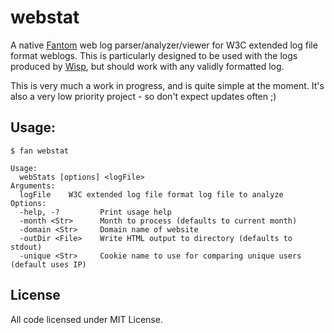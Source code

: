 # webstat

A native [Fantom](http://fantom.org) web log parser/analyzer/viewer for W3C
extended log file format weblogs.  This is particularly designed to be used
with the logs produced by [Wisp](http://fantom.org/doc/wisp/index.html), but
should work with any validly formatted log.

This is very much a work in progress, and is quite simple at the moment.  It's
also a very low priority project - so don't expect updates often ;)

## Usage:

    $ fan webstat

    Usage:
      webStats [options] <logFile>
    Arguments:
      logFile    W3C extended log file format log file to analyze
    Options:
      -help, -?         Print usage help
      -month <Str>      Month to process (defaults to current month)
      -domain <Str>     Domain name of website
      -outDir <File>    Write HTML output to directory (defaults to stdout)
      -unique <Str>     Cookie name to use for comparing unique users (default uses IP)

## License

All code licensed under MIT License.
